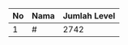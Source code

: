 | No | Nama            | Jumlah Level |
|----|-----------------|--------------|
| 1  | #    |    2742        |
